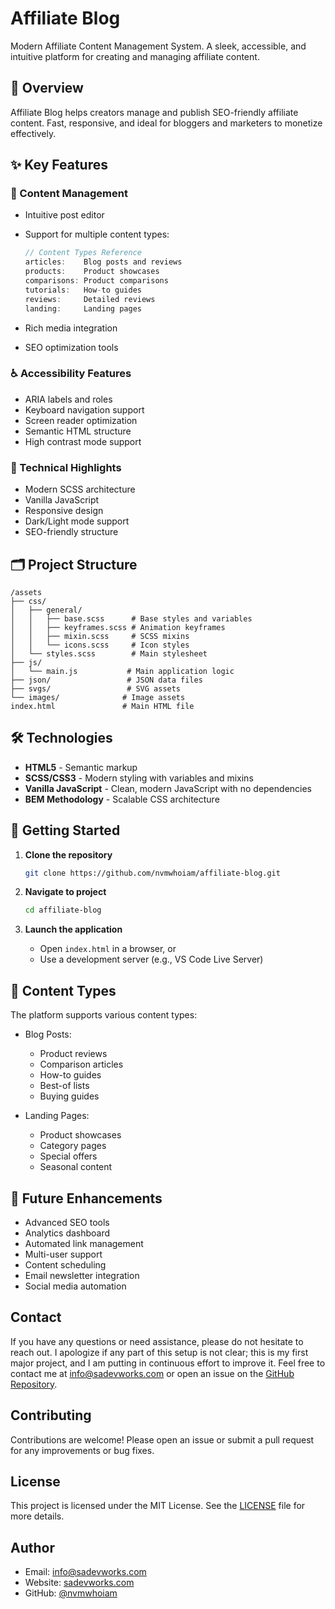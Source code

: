 # Affiliate Blog

Modern Affiliate Content Management System. A sleek, accessible, and intuitive platform for creating and managing affiliate content.

## 🌟 Overview

Affiliate Blog helps creators manage and publish SEO-friendly affiliate content. Fast, responsive, and ideal for bloggers and marketers to monetize effectively.

## ✨ Key Features

### 🎨 Content Management

- Intuitive post editor
- Support for multiple content types:

  ```javascript
  // Content Types Reference
  articles:    Blog posts and reviews
  products:    Product showcases
  comparisons: Product comparisons
  tutorials:   How-to guides
  reviews:     Detailed reviews
  landing:     Landing pages
  ```

- Rich media integration
- SEO optimization tools

### ♿ Accessibility Features

- ARIA labels and roles
- Keyboard navigation support
- Screen reader optimization
- Semantic HTML structure
- High contrast mode support

### 🎯 Technical Highlights

- Modern SCSS architecture
- Vanilla JavaScript
- Responsive design
- Dark/Light mode support
- SEO-friendly structure

## 🗂️ Project Structure

```text
/assets
├── css/
│   ├── general/
│   │   ├── base.scss      # Base styles and variables
│   │   ├── keyframes.scss # Animation keyframes
│   │   ├── mixin.scss     # SCSS mixins
│   │   └── icons.scss     # Icon styles
│   └── styles.scss        # Main stylesheet
├── js/
│   └── main.js           # Main application logic
├── json/                 # JSON data files
├── svgs/                 # SVG assets
└── images/              # Image assets
index.html               # Main HTML file
```

## 🛠️ Technologies

- **HTML5** - Semantic markup
- **SCSS/CSS3** - Modern styling with variables and mixins
- **Vanilla JavaScript** - Clean, modern JavaScript with no dependencies
- **BEM Methodology** - Scalable CSS architecture

## 🚀 Getting Started

1. **Clone the repository**

   ```bash
   git clone https://github.com/nvmwhoiam/affiliate-blog.git
   ```

2. **Navigate to project**

   ```bash
   cd affiliate-blog
   ```

3. **Launch the application**
   - Open `index.html` in a browser, or
   - Use a development server (e.g., VS Code Live Server)

## 🧪 Content Types

The platform supports various content types:

- Blog Posts:

  - Product reviews
  - Comparison articles
  - How-to guides
  - Best-of lists
  - Buying guides

- Landing Pages:
  - Product showcases
  - Category pages
  - Special offers
  - Seasonal content

## 🔮 Future Enhancements

- Advanced SEO tools
- Analytics dashboard
- Automated link management
- Multi-user support
- Content scheduling
- Email newsletter integration
- Social media automation

## Contact

If you have any questions or need assistance, please do not hesitate to reach out. I apologize if any part of this setup is not clear; this is my first major project, and I am putting in continuous effort to improve it. Feel free to contact me at [info@sadevworks.com](mailto:info@sadevworks.com) or open an issue on the [GitHub Repository](https://github.com/nvmwhoiam/affiliate-blog).

## Contributing

Contributions are welcome! Please open an issue or submit a pull request for any improvements or bug fixes.

## License

This project is licensed under the MIT License. See the [LICENSE](LICENSE) file for more details.

## Author

- Email: [info@sadevworks.com](mailto:info@sadevworks.com)
- Website: [sadevworks.com](https://sadevworks.com)
- GitHub: [@nvmwhoiam](https://github.com/nvmwhoiam/)
